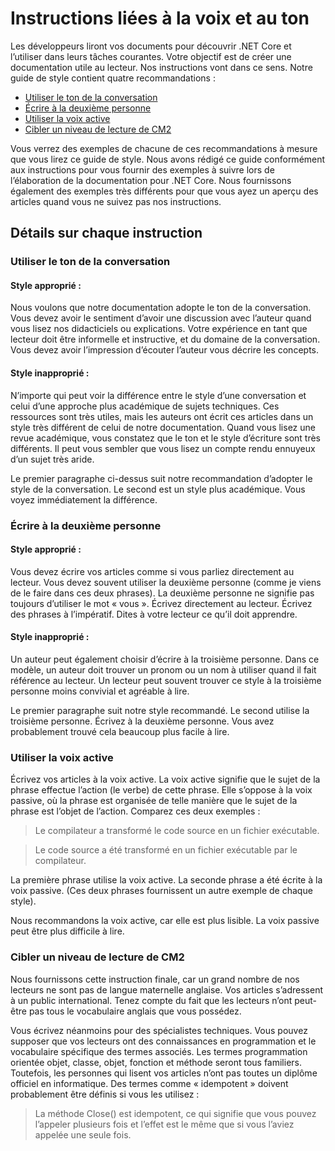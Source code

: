 # <a name="voice-and-tone-guidelines"></a>Instructions liées à la voix et au ton

Les développeurs liront vos documents pour découvrir .NET Core et l’utiliser dans leurs tâches courantes.
Votre objectif est de créer une documentation utile au lecteur. Nos instructions vont dans ce sens. Notre guide de style contient quatre recommandations :
- [Utiliser le ton de la conversation](#use-a-conversational-tone)
- [Écrire à la deuxième personne](#write-in-2nd-person)
- [Utiliser la voix active](#use-active-voice)
- [Cibler un niveau de lecture de CM2](#target-a-5th-grade-reading-level)

Vous verrez des exemples de chacune de ces recommandations à mesure que vous lirez ce guide de style. Nous avons rédigé ce guide conformément aux instructions pour vous fournir des exemples à suivre lors de l’élaboration de la documentation pour .NET Core. Nous fournissons également des exemples très différents pour que vous ayez un aperçu des articles quand vous ne suivez pas nos instructions.

## <a name="details-on-each-guideline"></a>Détails sur chaque instruction

### <a name="use-a-conversational-tone"></a>Utiliser le ton de la conversation
#### <a name="appropriate-style"></a>Style approprié :
Nous voulons que notre documentation adopte le ton de la conversation. Vous devez avoir le sentiment d’avoir une discussion avec l’auteur quand vous lisez nos didacticiels ou explications.
Votre expérience en tant que lecteur doit être informelle et instructive, et du domaine de la conversation. Vous devez avoir l’impression d’écouter l’auteur vous décrire les concepts.

#### <a name="inappropriate-style"></a>Style inapproprié :
N’importe qui peut voir la différence entre le style d’une conversation et celui d’une approche plus académique de sujets techniques. Ces ressources sont très utiles, mais les auteurs ont écrit ces articles dans un style très différent de celui de notre documentation. Quand vous lisez une revue académique, vous constatez que le ton et le style d’écriture sont très différents.
Il peut vous sembler que vous lisez un compte rendu ennuyeux d’un sujet très aride.  

Le premier paragraphe ci-dessus suit notre recommandation d’adopter le style de la conversation. Le second est un style plus académique. Vous voyez immédiatement la différence. 

### <a name="write-in-second-person"></a>Écrire à la deuxième personne
#### <a name="appropriate-style"></a>Style approprié :
Vous devez écrire vos articles comme si vous parliez directement au lecteur. Vous devez souvent utiliser la deuxième personne (comme je viens de le faire dans ces deux phrases). La deuxième personne ne signifie pas toujours d’utiliser le mot « vous ». Écrivez directement au lecteur. Écrivez des phrases à l’impératif.
Dites à votre lecteur ce qu’il doit apprendre.

#### <a name="inappropriate-style"></a>Style inapproprié : 
Un auteur peut également choisir d’écrire à la troisième personne. Dans ce modèle, un auteur doit trouver un pronom ou un nom à utiliser quand il fait référence au lecteur. Un lecteur peut souvent trouver ce style à la troisième personne moins convivial et agréable à lire.

Le premier paragraphe suit notre style recommandé. Le second utilise la troisième personne. Écrivez à la deuxième personne. Vous avez probablement trouvé cela beaucoup plus facile à lire.

### <a name="use-active-voice"></a>Utiliser la voix active

Écrivez vos articles à la voix active. La voix active signifie que le sujet de la phrase effectue l’action (le verbe) de cette phrase. Elle s’oppose à la voix passive, où la phrase est organisée de telle manière que le sujet de la phrase est l’objet de l’action. Comparez ces deux exemples :

>Le compilateur a transformé le code source en un fichier exécutable.

>Le code source a été transformé en un fichier exécutable par le compilateur.

La première phrase utilise la voix active. La seconde phrase a été écrite à la voix passive.
(Ces deux phrases fournissent un autre exemple de chaque style).

Nous recommandons la voix active, car elle est plus lisible. La voix passive peut être plus difficile à lire.

### <a name="target-a-fifth-grade-reading-level"></a>Cibler un niveau de lecture de CM2

Nous fournissons cette instruction finale, car un grand nombre de nos lecteurs ne sont pas de langue maternelle anglaise.
Vos articles s’adressent à un public international. Tenez compte du fait que les lecteurs n’ont peut-être pas tous le vocabulaire anglais que vous possédez.

Vous écrivez néanmoins pour des spécialistes techniques. Vous pouvez supposer que vos lecteurs ont des connaissances en programmation et le vocabulaire spécifique des termes associés. Les termes programmation orientée objet, classe, objet, fonction et méthode seront tous familiers. Toutefois, les personnes qui lisent vos articles n’ont pas toutes un diplôme officiel en informatique. Des termes comme « idempotent » doivent probablement être définis si vous les utilisez :

>La méthode Close() est idempotent, ce qui signifie que vous pouvez l’appeler plusieurs fois et l’effet est le même que si vous l’aviez appelée une seule fois.